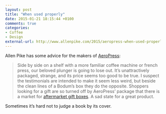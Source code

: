 ```yaml
---
layout: post
title: "When used properly"
date: 2015-01-21 18:15:44 +0100
comments: true
categories: 
- Coffee
- Design
external-url: http://www.allenpike.com/2015/aeropress-when-used-properly/
---
```


Allen Pike has some advice for the makers of [AeroPress](http://en.wikipedia.org/wiki/AeroPress):

> Side by side on a shelf with a more familiar coffee machine or french press, our beloved plunger is going to lose out. It’s unattractively packaged, strange, and its price seems too good to be true. I suspect the testimonials are intended to make it seem less weird, but beside the clean lines of a Bodum’s box they do the opposite. Shoppers looking for a gift are so turned off by AeroPress’ package that there is a market for [aftermarket gift boxes](http://shop.squaremilecoffee.com/products/aeropress-gift-box). A sad state for a great product.

Sometimes it’s hard not to judge a book by its cover.